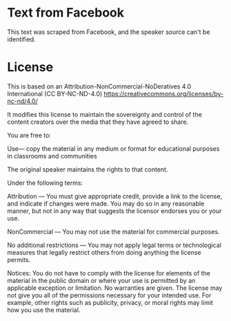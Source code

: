 # Text from Facebook

This text was scraped from Facebook, and the speaker source can't be identified.

# License


This is based on an Attribution-NonCommercial-NoDeratives 4.0 International (CC BY-NC-ND-4.0)
https://creativecommons.org/licenses/by-nc-nd/4.0/

It modifies this license to maintain the sovereignty and control of the content creators over the media that they have agreed to share.

You are free to:

Use— copy the material in any medium or format for educational purposes in classrooms and communities 

The original speaker maintains the rights to that content.

Under the following terms:

Attribution — You must give appropriate credit, provide a link to the license, and indicate if changes were made. You may do so in any reasonable manner, but not in any way that suggests the licensor endorses you or your use.

NonCommercial — You may not use the material for commercial purposes.

No additional restrictions — You may not apply legal terms or technological measures that legally restrict others from doing anything the license permits.

Notices:
You do not have to comply with the license for elements of the material in the public domain or where your use is permitted by an applicable exception or limitation.
No warranties are given. The license may not give you all of the permissions necessary for your intended use. For example, other rights such as publicity, privacy, or moral rights may limit how you use the material.
